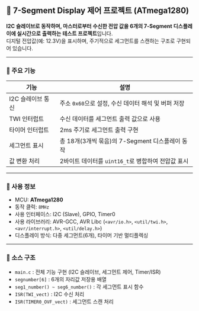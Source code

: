 ## 🔢 7-Segment Display 제어 프로젝트 (ATmega1280)

**I2C 슬레이브로 동작하며, 마스터로부터 수신한 전압 값을 6개의 7-Segment 디스플레이에 실시간으로 출력하는 테스트 프로젝트**입니다.  
디지털 전압값(예: 12.3V)을 표시하며, 주기적으로 세그먼트를 스캔하는 구조로 구현되어 있습니다.

---

### 📌 주요 기능

| 기능 | 설명 |
|------|------|
| I2C 슬레이브 통신 | 주소 `0x60`으로 설정, 수신 데이터 해석 및 버퍼 저장 |
| TWI 인터럽트 | 수신 데이터를 세그먼트 출력 값으로 사용 |
| 타이머 인터럽트 | 2ms 주기로 세그먼트 출력 구현 |
| 세그먼트 표시 | 총 18개(3개씩 묶음)의 7-Segment 디스플레이 동작 |
| 값 변환 처리 | 2바이트 데이터를 `uint16_t`로 병합하여 전압값 표시 |

---

### 🔧 사용 정보

- MCU: **ATmega1280**
- 동작 클럭: `8MHz`
- 사용 인터페이스: I2C (Slave), GPIO, Timer0
- 사용 라이브러리: AVR-GCC, AVR Libc (`<avr/io.h>`, `<util/twi.h>`, `<avr/interrupt.h>`, `<util/delay.h>`)
- 디스플레이 방식: 다중 세그먼트(6개), 타이머 기반 멀티플렉싱

---

### 📁 소스 구조

- `main.c` : 전체 기능 구현 (I2C 슬레이브, 세그먼트 제어, Timer/ISR)
- `segnumber[6]` : 6개의 자리값 저장용 배열
- `seg1_number() ~ seg6_number()` : 각 세그먼트 표시 함수
- `ISR(TWI_vect)` : I2C 수신 처리
- `ISR(TIMER0_OVF_vect)` : 세그먼트 스캔 처리

